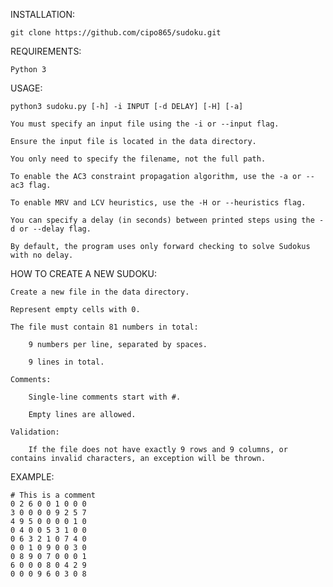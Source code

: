 INSTALLATION:

	git clone https://github.com/cipo865/sudoku.git

REQUIREMENTS:

    Python 3

USAGE:

    python3 sudoku.py [-h] -i INPUT [-d DELAY] [-H] [-a]

    You must specify an input file using the -i or --input flag.
    
    Ensure the input file is located in the data directory. 
    
    You only need to specify the filename, not the full path.

    To enable the AC3 constraint propagation algorithm, use the -a or --ac3 flag.

    To enable MRV and LCV heuristics, use the -H or --heuristics flag.
    
    You can specify a delay (in seconds) between printed steps using the -d or --delay flag.

    By default, the program uses only forward checking to solve Sudokus with no delay.

HOW TO CREATE A NEW SUDOKU:

    Create a new file in the data directory.

    Represent empty cells with 0.

    The file must contain 81 numbers in total:

        9 numbers per line, separated by spaces.

        9 lines in total.

    Comments:

        Single-line comments start with #.

        Empty lines are allowed.

    Validation:

       	If the file does not have exactly 9 rows and 9 columns, or contains invalid characters, an exception will be thrown.

EXAMPLE:

    # This is a comment
    0 2 6 0 0 1 0 0 0
    3 0 0 0 0 9 2 5 7 
    4 9 5 0 0 0 0 1 0 
    0 4 0 0 5 3 1 0 0
    0 6 3 2 1 0 7 4 0
    0 0 1 0 9 0 0 3 0
    0 8 9 0 7 0 0 0 1
    6 0 0 0 8 0 4 2 9
    0 0 0 9 6 0 3 0 8


